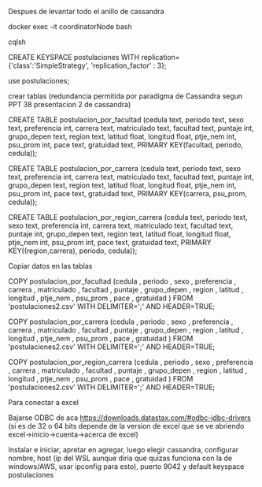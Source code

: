 
Despues de levantar todo el anillo de cassandra

docker exec -it coordinatorNode bash

cqlsh

CREATE KEYSPACE postulaciones WITH replication={'class':'SimpleStrategy', 'replication_factor' : 3};

use postulaciones;

crear tablas (redundancia permitida por paradigma de Cassandra segun PPT 38 presentacion 2 de cassandra)

CREATE TABLE postulacion_por_facultad (cedula text, periodo text, sexo text, preferencia int, carrera text, matriculado text, facultad text, puntaje int, grupo_depen text, region text, latitud float, longitud float, ptje_nem int, psu_prom int, pace text, gratuidad text, PRIMARY KEY(facultad, periodo, cedula));

CREATE TABLE postulacion_por_carrera (cedula text, periodo text, sexo text, preferencia int, carrera text, matriculado text, facultad text, puntaje int, grupo_depen text, region text, latitud float, longitud float, ptje_nem int, psu_prom int, pace text, gratuidad text, PRIMARY KEY(carrera, psu_prom, cedula));

CREATE TABLE postulacion_por_region_carrera (cedula text, periodo text, sexo text, preferencia int, carrera text, matriculado text, facultad text, puntaje int, grupo_depen text, region text, latitud float, longitud float, ptje_nem int, psu_prom int, pace text, gratuidad text, PRIMARY KEY((region,carrera), periodo, cedula));

Copiar datos en las tablas

COPY postulacion_por_facultad (cedula , periodo , sexo , preferencia , carrera , matriculado , facultad , puntaje , grupo_depen , region , latitud , longitud , ptje_nem , psu_prom , pace , gratuidad ) FROM 'postulaciones2.csv' WITH DELIMITER=';' AND HEADER=TRUE;

COPY postulacion_por_carrera (cedula , periodo , sexo , preferencia , carrera , matriculado , facultad , puntaje , grupo_depen , region , latitud , longitud , ptje_nem , psu_prom , pace , gratuidad ) FROM 'postulaciones2.csv' WITH DELIMITER=';' AND HEADER=TRUE;

COPY postulacion_por_region_carrera (cedula , periodo , sexo , preferencia , carrera , matriculado , facultad , puntaje , grupo_depen , region , latitud , longitud , ptje_nem , psu_prom , pace , gratuidad ) FROM 'postulaciones2.csv' WITH DELIMITER=';' AND HEADER=TRUE;

Para conectar a excel

Bajarse ODBC de aca https://downloads.datastax.com/#odbc-jdbc-drivers (si es de 32 o 64 bits depende de la version de excel que se ve abriendo excel->inicio->cuenta->acerca de excel)

Instalar e iniciar, apretar en agregar, luego elegir cassandra, configurar nombre, host (ip del WSL aunque diria que quizas funciona con la de windows/AWS, usar ipconfig para esto), puerto 9042 y default keyspace postulaciones